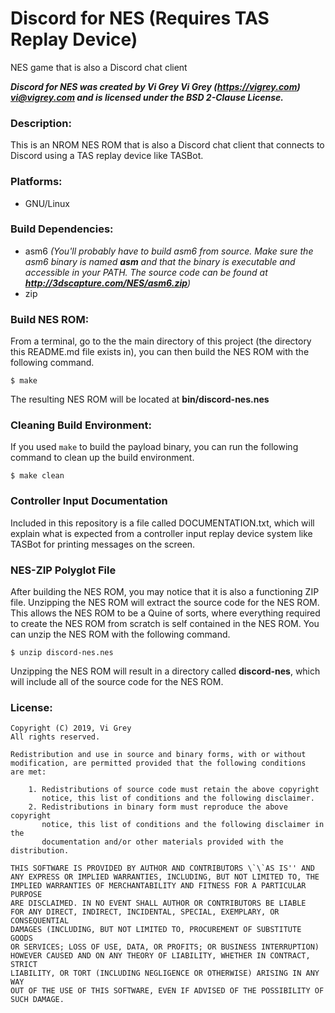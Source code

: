 # Discord for NES (Requires TAS Replay Device)

NES game that is also a Discord chat client

**_Discord for NES was created by Vi Grey Vi Grey (https://vigrey.com) <vi@vigrey.com> and is licensed under the BSD 2-Clause License._**

### Description:
This is an NROM NES ROM that is also a Discord chat client that connects to Discord using a TAS replay device like TASBot.

### Platforms:
- GNU/Linux

### Build Dependencies:
- asm6 _(You'll probably have to build asm6 from source.  Make sure the asm6 binary is named **asm** and that the binary is executable and accessible in your PATH. The source code can be found at **http://3dscapture.com/NES/asm6.zip**)_
- zip

### Build NES ROM:
From a terminal, go to the the main directory of this project (the directory this README.md file exists in), you can then build the NES ROM with the following command.

    $ make

The resulting NES ROM will be located at **bin/discord-nes.nes**

### Cleaning Build Environment:
If you used `make` to build the payload binary, you can run the following command to clean up the build environment.

    $ make clean

### Controller Input Documentation
Included in this repository is a file called DOCUMENTATION.txt, which will explain what is expected from a controller input replay device system like TASBot for printing messages on the screen.

### NES-ZIP Polyglot File
After building the NES ROM, you may notice that it is also a functioning ZIP file.  Unzipping the NES ROM will extract the source code for the NES ROM.  This allows the NES ROM to be a Quine of sorts, where everything required to create the NES ROM from scratch is self contained in the NES ROM. You can unzip the NES ROM with the following command.

    $ unzip discord-nes.nes

Unzipping the NES ROM will result in a directory called **discord-nes**, which will include all of the source code for the NES ROM.

### License:
    Copyright (C) 2019, Vi Grey
    All rights reserved.

    Redistribution and use in source and binary forms, with or without
    modification, are permitted provided that the following conditions
    are met:

        1. Redistributions of source code must retain the above copyright
           notice, this list of conditions and the following disclaimer.
        2. Redistributions in binary form must reproduce the above copyright
           notice, this list of conditions and the following disclaimer in the
           documentation and/or other materials provided with the distribution.

    THIS SOFTWARE IS PROVIDED BY AUTHOR AND CONTRIBUTORS \`\`AS IS'' AND
    ANY EXPRESS OR IMPLIED WARRANTIES, INCLUDING, BUT NOT LIMITED TO, THE
    IMPLIED WARRANTIES OF MERCHANTABILITY AND FITNESS FOR A PARTICULAR PURPOSE
    ARE DISCLAIMED. IN NO EVENT SHALL AUTHOR OR CONTRIBUTORS BE LIABLE
    FOR ANY DIRECT, INDIRECT, INCIDENTAL, SPECIAL, EXEMPLARY, OR CONSEQUENTIAL
    DAMAGES (INCLUDING, BUT NOT LIMITED TO, PROCUREMENT OF SUBSTITUTE GOODS
    OR SERVICES; LOSS OF USE, DATA, OR PROFITS; OR BUSINESS INTERRUPTION)
    HOWEVER CAUSED AND ON ANY THEORY OF LIABILITY, WHETHER IN CONTRACT, STRICT
    LIABILITY, OR TORT (INCLUDING NEGLIGENCE OR OTHERWISE) ARISING IN ANY WAY
    OUT OF THE USE OF THIS SOFTWARE, EVEN IF ADVISED OF THE POSSIBILITY OF
    SUCH DAMAGE.

